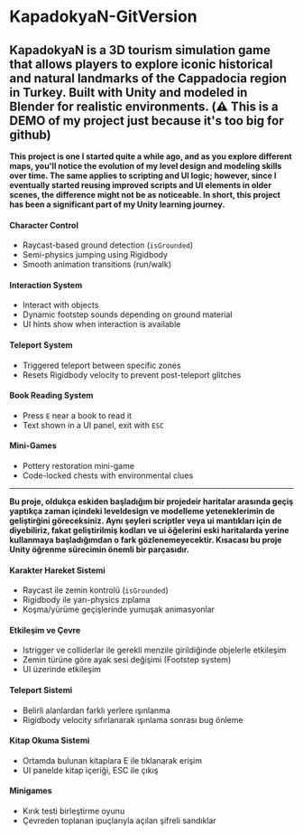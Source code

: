 # KapadokyaN-GitVersion
 ## KapadokyaN is a 3D tourism simulation game that allows players to explore iconic historical and natural landmarks of the Cappadocia region in Turkey. Built with Unity and modeled in Blender for realistic environments. (⚠️ This is a DEMO of my project  just because it's too big for github)

**This project is one I started quite a while ago, and as you explore different maps, you'll notice the evolution of my level design and modeling skills over time. The same applies to scripting and UI logic; however, since I eventually started reusing improved scripts and UI elements in older scenes, the difference might not be as noticeable. In short, this project has been a significant part of my Unity learning journey.**


#### Character Control
- Raycast-based ground detection (`isGrounded`)
- Semi-physics jumping using Rigidbody
- Smooth animation transitions (run/walk)

#### Interaction System
- Interact with objects 
- Dynamic footstep sounds depending on ground material
- UI hints show when interaction is available

#### Teleport System
- Triggered teleport between specific zones
- Resets Rigidbody velocity to prevent post-teleport glitches

#### Book Reading System
- Press `E` near a book to read it
- Text shown in a UI panel, exit with `ESC`

#### Mini-Games
- Pottery restoration mini-game
- Code-locked chests with environmental clues

 
--------------------------------------------------------------------------------
**Bu proje, oldukça eskiden başladığım bir projedeir haritalar arasında geçiş yaptıkça zaman içindeki leveldesign ve modelleme yeteneklerimin de geliştirğini göreceksiniz. Aynı şeyleri scriptler veya ui mantıkları için de diyebiliriz, fakat geliştirilmiş kodları ve ui öğelerini eski haritalarda yerine kullanmaya başladığımdan o fark gözlenemeyecektir. Kısacası bu proje Unity öğrenme sürecimin önemli bir parçasıdır.**  


#### Karakter Hareket Sistemi
- Raycast ile zemin kontrolü (`isGrounded`)
- Rigidbody ile yarı-physics zıplama
- Koşma/yürüme geçişlerinde yumuşak animasyonlar

#### Etkileşim ve Çevre
- Istrigger ve colliderlar ile gerekli menzile girildiğinde objelerle etkileşim
- Zemin türüne göre ayak sesi değişimi (Footstep system)
- UI üzerinde etkileşim

#### Teleport Sistemi
- Belirli alanlardan farklı yerlere ışınlanma
- Rigidbody velocity sıfırlanarak ışınlama sonrası bug önleme

#### Kitap Okuma Sistemi
- Ortamda bulunan kitaplara E ile tıklanarak erişim
- UI panelde kitap içeriği, ESC ile çıkış

#### Minigames
- Kırık testi birleştirme oyunu
- Çevreden toplanan ipuçlarıyla açılan şifreli sandıklar




